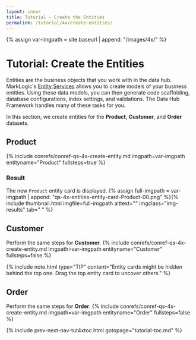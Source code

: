 ```yaml
---
layout: inner
title: Tutorial - Create the Entities
permalink: /tutorial/4x/create-entities/
---
```


{% assign var-imgpath = site.baseurl | append: "/images/4x/" %}


# Tutorial: Create the Entities

Entities are the business objects that you work with in the data hub. MarkLogic's [Entity Services](https://docs.marklogic.com/guide/entity-services) allows you to create models of your business entities. Using these data models, you can then generate code scaffolding, database configurations, index settings, and validations. The Data Hub Framework handles many of these tasks for you.

In this section, we create entities for the **Product**, **Customer**, and **Order** datasets.


## Product

{% include conrefs/conref-qs-4x-create-entity.md imgpath=var-imgpath entityname="Product" fullsteps=true %}

### Result

The new `Product` entity card is displayed.
  {% assign full-imgpath = var-imgpath | append: "qs-4x-entities-entity-card-Product-00.png" %}{% include thumbnail.html imgfile=full-imgpath alttext="" imgclass="img-results" tab="  " %}


## Customer

Perform the same steps for **Customer**.
{% include conrefs/conref-qs-4x-create-entity.md imgpath=var-imgpath entityname="Customer" fullsteps=false %}

{% include note.html type="TIP" content="Entity cards might be hidden behind the top one. Drag the top entity card to uncover others." %}


## Order

Perform the same steps for **Order**.
{% include conrefs/conref-qs-4x-create-entity.md imgpath=var-imgpath entityname="Order" fullsteps=false %}


{% include prev-next-nav-tut4xtoc.html gotopage="tutorial-toc.md" %}
